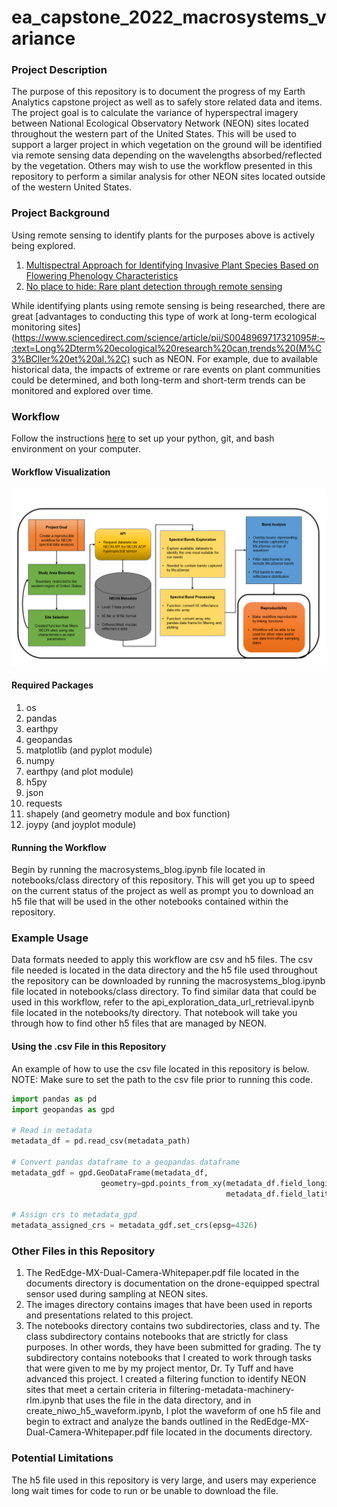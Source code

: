 # ea_capstone_2022_macrosystems_variance

### Project Description
The purpose of this repository is to document the progress of my Earth Analytics capstone project as well as to safely store related data and items. The project goal is to calculate the variance of hyperspectral imagery between National Ecological Observatory Network (NEON) sites located throughout the western part of the United States. This will be used to support a larger project in which vegetation on the ground will be identified via remote sensing data depending on the wavelengths absorbed/reflected by the vegetation. Others may wish to use the workflow presented in this repository to perform a similar analysis for other NEON sites located outside of the western United States.

### Project Background
Using remote sensing to identify plants for the purposes above is actively being explored.

1. [Multispectral Approach for Identifying Invasive Plant Species Based on Flowering Phenology Characteristics](https://www.mdpi.com/2072-4292/11/8/953/htm)
2. [No place to hide: Rare plant detection through remote sensing](https://onlinelibrary.wiley.com/doi/full/10.1111/ddi.13244) 

While identifying plants using remote sensing is being researched, there are great [advantages to conducting this type of work at long-term ecological monitoring sites](https://www.sciencedirect.com/science/article/pii/S0048969717321095#:~:text=Long%2Dterm%20ecological%20research%20can,trends%20(M%C3%BCller%20et%20al.%2C) such as NEON. For example, due to available historical data, the impacts of extreme or rare events on plant communities could be determined, and both long-term and short-term trends can be monitored and explored over time. 

### Workflow
Follow the instructions [here](https://www.earthdatascience.org/workshops/setup-earth-analytics-python/) to set up your python, git, and bash environment on your computer.

#### Workflow Visualization

![Project Workflow Diagram](/images/ea_capstone_22_workflow.png)

#### Required Packages
1. os
2. pandas
3. earthpy
4. geopandas
5. matplotlib (and pyplot module)
6. numpy
7. earthpy (and plot module)
8. h5py
9. json
10. requests
11. shapely (and geometry module and box function)
12. joypy (and joyplot module)

#### Running the Workflow
Begin by running the macrosystems_blog.ipynb file located in notebooks/class directory of this repository. This will get you up to speed on the current status of the project as well as prompt you to download an h5 file that will be used in the other notebooks contained within the repository.

### Example Usage
Data formats needed to apply this workflow are csv and h5 files. The csv file needed is located in the data directory and the h5 file used throughout the repository can be downloaded by running the macrosystems_blog.ipynb file located in notebooks/class directory. To find similar data that could be used in this workflow, refer to the api_exploration_data_url_retrieval.ipynb file located in the notebooks/ty directory. That notebook will take you through how to find other h5 files that are managed by NEON. 

#### Using the .csv File in this Repository
An example of how to use the csv file located in this repository is below. NOTE: Make sure to set the path to the csv file prior to running this code.

```python
import pandas as pd
import geopandas as gpd

# Read in metadata
metadata_df = pd.read_csv(metadata_path)

# Convert pandas dataframe to a geopandas dataframe
metadata_gdf = gpd.GeoDataFrame(metadata_df,
                    geometry=gpd.points_from_xy(metadata_df.field_longitude,
                                                metadata_df.field_latitude))

# Assign crs to metadata_gpd
metadata_assigned_crs = metadata_gdf.set_crs(epsg=4326)
```

### Other Files in this Repository
1. The RedEdge-MX-Dual-Camera-Whitepaper.pdf file located in the documents directory is documentation on the drone-equipped spectral sensor used during sampling at NEON sites. 
2. The images directory contains images that have been used in reports and presentations related to this project.
3. The notebooks directory contains two subdirectories, class and ty. The class subdirectory contains notebooks that are strictly for class purposes. In other words, they have been submitted for grading. The ty subdirectory contains notebooks that I created to work through tasks that were given to me by my project mentor, Dr. Ty Tuff and have advanced this project. I created a filtering function to identify NEON sites that meet a certain criteria in filtering-metadata-machinery-rlm.ipynb that uses the file in the data directory, and in create_niwo_h5_waveform.ipynb, I plot the waveform of one h5 file and begin to extract and analyze the bands outlined in the RedEdge-MX-Dual-Camera-Whitepaper.pdf file located in the documents directory.

### Potential Limitations
The h5 file used in this repository is very large, and users may experience long wait times for code to run or be unable to download the file.